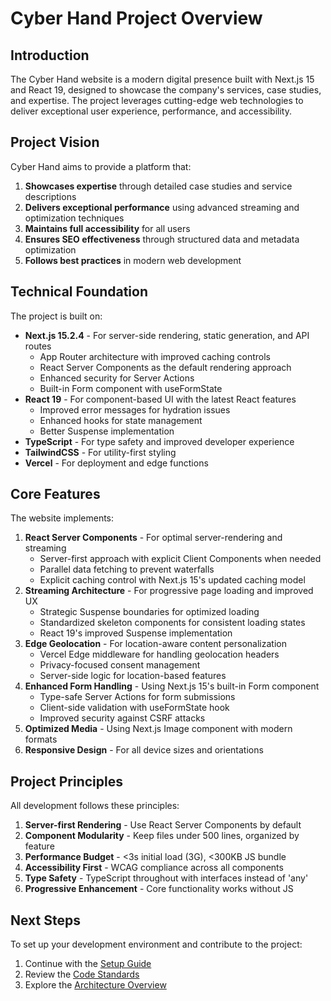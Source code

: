 # Cyber Hand Project Overview

## Introduction

The Cyber Hand website is a modern digital presence built with Next.js 15 and React 19, designed to showcase the company's services, case studies, and expertise. The project leverages cutting-edge web technologies to deliver exceptional user experience, performance, and accessibility.

## Project Vision

Cyber Hand aims to provide a platform that:

1. **Showcases expertise** through detailed case studies and service descriptions
2. **Delivers exceptional performance** using advanced streaming and optimization techniques
3. **Maintains full accessibility** for all users
4. **Ensures SEO effectiveness** through structured data and metadata optimization
5. **Follows best practices** in modern web development

## Technical Foundation

The project is built on:

- **Next.js 15.2.4** - For server-side rendering, static generation, and API routes
  - App Router architecture with improved caching controls
  - React Server Components as the default rendering approach
  - Enhanced security for Server Actions
  - Built-in Form component with useFormState
- **React 19** - For component-based UI with the latest React features
  - Improved error messages for hydration issues
  - Enhanced hooks for state management
  - Better Suspense implementation
- **TypeScript** - For type safety and improved developer experience
- **TailwindCSS** - For utility-first styling
- **Vercel** - For deployment and edge functions

## Core Features

The website implements:

1. **React Server Components** - For optimal server-rendering and streaming
   - Server-first approach with explicit Client Components when needed
   - Parallel data fetching to prevent waterfalls
   - Explicit caching control with Next.js 15's updated caching model
2. **Streaming Architecture** - For progressive page loading and improved UX
   - Strategic Suspense boundaries for optimized loading
   - Standardized skeleton components for consistent loading states
   - React 19's improved Suspense implementation
3. **Edge Geolocation** - For location-aware content personalization
   - Vercel Edge middleware for handling geolocation headers
   - Privacy-focused consent management
   - Server-side logic for location-based features
4. **Enhanced Form Handling** - Using Next.js 15's built-in Form component
   - Type-safe Server Actions for form submissions
   - Client-side validation with useFormState hook
   - Improved security against CSRF attacks
5. **Optimized Media** - Using Next.js Image component with modern formats
6. **Responsive Design** - For all device sizes and orientations

## Project Principles

All development follows these principles:

1. **Server-first Rendering** - Use React Server Components by default
2. **Component Modularity** - Keep files under 500 lines, organized by feature
3. **Performance Budget** - <3s initial load (3G), <300KB JS bundle
4. **Accessibility First** - WCAG compliance across all components
5. **Type Safety** - TypeScript throughout with interfaces instead of 'any'
6. **Progressive Enhancement** - Core functionality works without JS

## Next Steps

To set up your development environment and contribute to the project:

1. Continue with the [Setup Guide](./setup-guide.md)
2. Review the [Code Standards](./code-standards.md)
3. Explore the [Architecture Overview](../architecture/system-overview.md)
